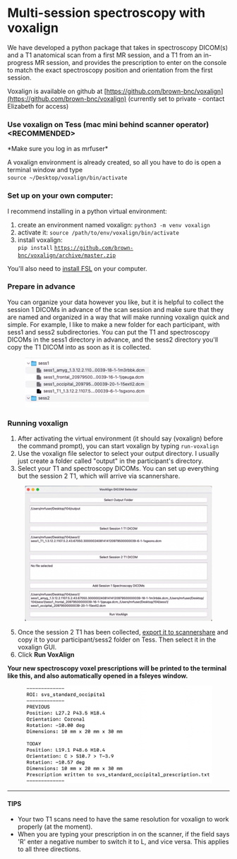 # Multi-session spectroscopy with voxalign

We have developed a python package that takes in spectroscopy DICOM(s) and a T1 anatomical scan from a first MR session, and a T1 from an in-progress MR session, and provides the prescription to enter on the console to match the exact spectroscopy position and orientation from the first session.

Voxalign is available on github at [https://github.com/brown-bnc/voxalign](https://github.com/brown-bnc/voxalign) (currently set to private - contact Elizabeth for access)

### Use voxalign on Tess (mac mini behind scanner operator) \<RECOMMENDED>

\*Make sure you log in as mrfuser\*

A voxalign environment is already created, so all you have to do is open a terminal window and type \
`source ~/Desktop/voxalign/bin/activate`

### Set up on your own computer:

I recommend installing in a python virtual environment:

1. create an environment named voxalign: `python3 -m venv voxalign`
2. activate it: `source /path/to/env/voxalign/bin/activate`
3. install voxalign: \
   `pip install` [`https://github.com/brown-bnc/voxalign/archive/master.zip`](https://github.com/brown-bnc/voxalign/archive/master.zip)

You'll also need to [install FSL](https://fsl.fmrib.ox.ac.uk/fsl/docs/#/install/index) on your computer.

### Prepare in advance

You can organize your data however you like, but it is helpful to collect the session 1 DICOMs in advance of the scan session and make sure that they are named and organized in a way that will make running voxalign quick and simple. For example, I like to make a new folder for each participant, with  sess1 and sess2 subdirectories. You can put the T1 and spectroscopy DICOMs in the sess1 directory in advance, and the sess2 directory you'll copy the T1 DICOM into as soon as it is collected.

<figure><img src="../.gitbook/assets/Screenshot 2024-11-22 at 9.10.45 PM.png" alt="" width="281"><figcaption></figcaption></figure>

### Running voxalign

1. After activating the virtual environment (it should say (voxalign) before the command prompt), you can start voxalign by typing `run-voxalign`
2. Use the voxalign file selector to select your output directory. I usually just create a folder called "output" in the participant's directory.&#x20;
3. Select your T1 and spectroscopy DICOMs. You can set up everything but the session 2 T1, which will arrive via scannershare.

<figure><img src="../.gitbook/assets/Screenshot 2024-11-22 at 9.22.03 PM.png" alt="" width="563"><figcaption></figcaption></figure>

5. Once the session 2 T1 has been collected, [export it to scannershare](exporting-data-via-scannershare.md) and copy it to your participant/sess2 folder on Tess. Then select it in the voxalign GUI.
6. Click **Run VoxAlign**

**Your new spectroscopy voxel prescriptions will be printed to the terminal like this, and also automatically opened in a fsleyes window.**&#x20;

<figure><img src="../.gitbook/assets/Screenshot 2024-11-22 at 9.28.07 PM.png" alt="" width="563"><figcaption></figcaption></figure>

***

#### TIPS

* Your two T1 scans need to have the same resolution for voxalign to work properly (at the moment).
* When you are typing your prescription in on the scanner, if the field says 'R' enter a negative number to switch it to L, and vice versa. This applies to all three directions.
